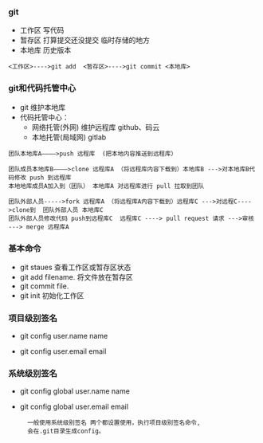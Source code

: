 ###  git

* 工作区
        写代码
* 暂存区
        打算提交还没提交 临时存储的地方
* 本地库
        历史版本
 ```
 <工作区>---->git add  <暂存区>---->git commit <本地库>
 ```
 
###  git和代码托管中心
* git
     维护本地库
* 代码托管中心：
    * 网络托管(外网)
            维护远程库
            github、码云 
    * 本地托管(局域网)
            gitlab
    
```
团队本地库A————>push 远程库  (把本地内容推送到远程库）

团队成员本地库B————>clone 远程库A （将远程库内容下载到）本地库B --->对本地库B代码修改 push 到远程库 
本地地库成员A加入到（团队） 本地库A 对远程库进行 pull 拉取到团队 

团队外部人员----->fork 远程库A （将远程库A内容下载到）远程库C --->对远程C---->clone到  团队外部人员 本地库C 
团队外部人员修改代码 push到远程库C  远程库C ----> pull request 请求 --->审核 ---> merge 远程库A
```
### 基本命令
* git staues
    查看工作区或暂存区状态
* git add filename.
    将文件放在暂存区
* git commit file.
* git init 
    初始化工作区

### 项目级别签名
* git config user.name name
    
* git config user.email email


### 系统级别签名
* git config global user.name name
    
* git config global user.email email

        一般使用系统级别签名 两个都设置使用，执行项目级别签名命令,
        会在.git目录生成config。
